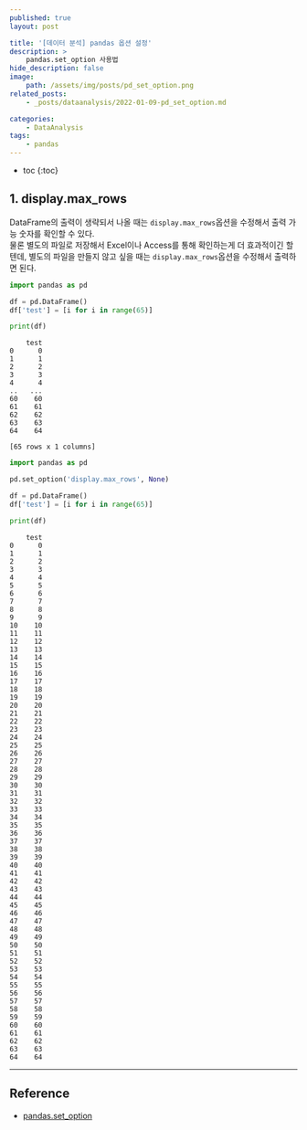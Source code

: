 ```yaml
---
published: true
layout: post

title: '[데이터 분석] pandas 옵션 설정'
description: >
    pandas.set_option 사용법
hide_description: false
image:
    path: /assets/img/posts/pd_set_option.png
related_posts:
    - _posts/dataanalysis/2022-01-09-pd_set_option.md

categories:
    - DataAnalysis
tags:
    - pandas
---
```

* toc
{:toc}

## 1. display.max_rows

DataFrame의 출력이 생략되서 나올 때는 `display.max_rows`옵션을 수정해서 출력 가능 숫자를 확인할 수 있다.  
물론 별도의 파일로 저장해서 Excel이나 Access를 통해 확인하는게 더 효과적이긴 할텐데, 별도의 파일을 만들지 않고 싶을 때는 `display.max_rows`옵션을 수정해서 출력하면 된다.

```python
import pandas as pd

df = pd.DataFrame()
df['test'] = [i for i in range(65)]

print(df)
```
```
    test
0      0
1      1
2      2
3      3
4      4
..   ...
60    60
61    61
62    62
63    63
64    64

[65 rows x 1 columns]
```

```python
import pandas as pd

pd.set_option('display.max_rows', None)

df = pd.DataFrame()
df['test'] = [i for i in range(65)]

print(df)
```
```
    test
0      0
1      1
2      2
3      3
4      4
5      5
6      6
7      7
8      8
9      9
10    10
11    11
12    12
13    13
14    14
15    15
16    16
17    17
18    18
19    19
20    20
21    21
22    22
23    23
24    24
25    25
26    26
27    27
28    28
29    29
30    30
31    31
32    32
33    33
34    34
35    35
36    36
37    37
38    38
39    39
40    40
41    41
42    42
43    43
44    44
45    45
46    46
47    47
48    48
49    49
50    50
51    51
52    52
53    53
54    54
55    55
56    56
57    57
58    58
59    59
60    60
61    61
62    62
63    63
64    64
```

---
## Reference
- [pandas.set_option](https://pandas.pydata.org/docs/reference/api/pandas.set_option.html)